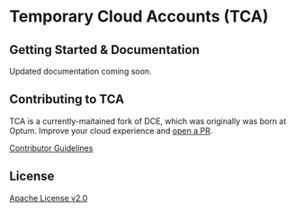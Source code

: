 # Temporary Cloud Accounts (TCA)

## Getting Started & Documentation

Updated documentation coming soon.

## Contributing to TCA

TCA is a currently-maitained fork of DCE, which was originally was born at Optum. Improve your cloud experience and [open a PR](https://github.com/galenhousesoftare/tca/pulls).

[Contributor Guidelines](./CONTRIBUTING.md)

## License

[Apache License v2.0](./LICENSE)
